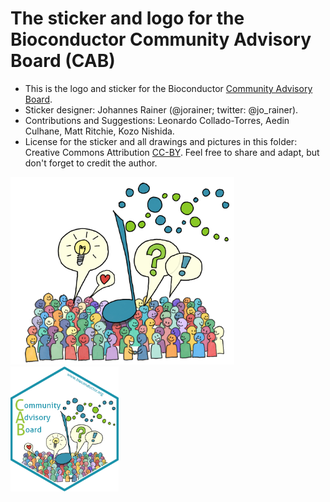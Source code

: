 # The sticker and logo for the Bioconductor Community Advisory Board (CAB)

* This is the logo and sticker for the Bioconductor [Community Advisory
  Board](https://bioconductor.org/about/community-advisory-board/).
* Sticker designer: Johannes Rainer (@jorainer; twitter: @jo_rainer).
* Contributions and Suggestions: Leonardo Collado-Torres, Aedin Culhane, Matt
  Ritchie, Kozo Nishida.
* License for the sticker and all drawings and pictures in this folder: Creative
  Commons Attribution
  [CC-BY](https://creativecommons.org/licenses/by/2.0/). Feel free to share and
  adapt, but don't forget to credit the author.

<img src="./CAB_logo_drawing.png" height="300">
<img src="./CAB.png" height="200">


